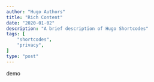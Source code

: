 ```yaml
---
author: "Hugo Authors"
title: "Rich Content"
date: "2020-01-02"
description: "A brief description of Hugo Shortcodes"
tags: [
    "shortcodes",
    "privacy",
]
type: "post"
---
```


demo